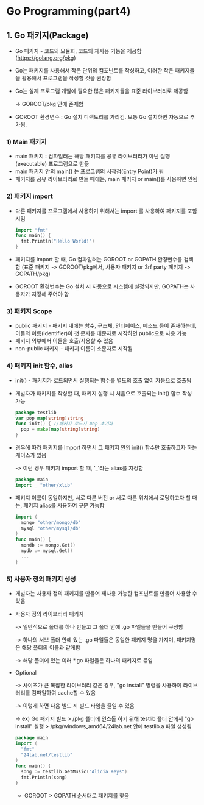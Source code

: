 # Go Programming(part4)

## 1. Go 패키지(Package)

* Go 패키지 - 코드의 모듈화, 코드의 재사용 기능을 제공함 (https://golang.org/pkg)

* Go는 패키지를 사용해서 작은 단위의 컴포넌트를 작성하고, 이러한 작은 패키지들을 활용해서 프로그램을 작성할 것을 권장함

* Go는 실제 프로그램 개발에 필요한 많은 패키지들을 표준 라이브러리로 제공함

  -> GOROOT/pkg 안에 존재함

* GOROOT 환경변수 : Go 설치 디렉토리를 가리킴. 보통 Go 설치하면 자동으로 추가됨.

### 1) Main 패키지

* main 패키지 : 컴파일러는 해당 패키지를 공유 라이브러리가 아닌 실행(executable) 프로그램으로 만듦
* main 패키지 안의 main() 는 프로그램의 시작점(Entry Point)가 됨
* 패키지를 공유 라이브러리로 만들 때에는, main 패키지 or main()를 사용하면 안됨

### 2) 패키지 import

* 다른 패키지를 프로그램에서 사용하기 위해서는 import 를 사용하여 패키지를 포함시킴

  ```go
  import "fmt"
  func main() {
  	fmt.Println("Hello World!")
  }
  ```

* 패키지를 import 할 때, Go 컴파일러는 GOROOT or GOPATH 환경변수를 검색함 (표준 패키지 -> GOROOT/pkg에서, 사용자 패키지 or 3rf party 패키지 -> GOPATH/pkg)

* GOROOT 환경변수는 Go 설치 시 자동으로 시스템에 설정되지만, GOPATH는 사용자가 지정해 주어야 함

### 3) 패키지 Scope

* public 패키지 - 패키지 내에는 함수, 구조체, 인터페이스, 메소드 등이 존재하는데, 이들의 이름(Identifier)이 첫 문자를 대문자로 시작하면 public으로 사용 가능
* 패키지 외부에서 이들을 호출/사용할 수 있음
* non-public 패키지 - 패키지 이름이 소문자로 시작됨

### 4) 패키지 init 함수, alias

* init() - 패키지가 로드되면서 실행되는 함수를 별도의 호출 없이 자동으로 호출됨

* 개발자가 패키지를 작성할 때, 패키지 실행 시 처음으로 호출되는 init() 함수 작성 가능

  ```go
  package testlib
  var pop map[string]string
  func init() {	//패키지 로드시 map 초기화
  	pop = make(map[string]string)
  }
  ```

* 경우에 따라 패키지를 Import 하면서 그 패키지 안의 init() 함수만 호출하고자 하는 케이스가 있음

  -> 이런 경우 패키지 import 할 때, '_'라는 alias를 지정함

  ```go
  package main
  import _ "other/xlib"
  ```

* 패키지 이름이 동일하지만, 서로 다른 버전 or 서로 다른 위치에서 로딩하고자 할 때는, 패키지 alias를 사용하여 구분 가능함

  ```go
  import (
  	mongo "other/mongo/db"
  	mysql "other/mysql/db"
  )
  func main() {
  	mondb := mongo.Get()
  	mydb := mysql.Get()
  	...
  }
  ```

### 5) 사용자 정의 패키지 생성

* 개발자는 사용자 정의 패키지를 만들어 재사용 가능한 컴포넌트를 만들어 사용할 수 있음

* 사용자 정의 라이브러리 패키지

  -> 일반적으로 폴더를 하나 만들고 그 폴더 안에 .go 파일들을 만들어 구성함

  -> 하나의 서브 폴더 안에 있는 .go 파일들은 동일한 패키지 명을 가지며, 패키지명은 해당 폴더의 이름과 같게함

  -> 해당 폴더에 있는 여러 *.go 파일들은 하나의 패키지로 묶임

* Optional

  -> 사이즈가 큰 복잡한 라이브러리 같은 경우, "go install" 명령을 사용하여 라이브러리를 컴파일하여 cache할 수 있음

  -> 이렇게 하면 다음 빌드 시 빌드 타임을 줄일 수 있음

  -> ex) Go 패키지 빌드 > /pkg 폴더에 인스톨 하기 위해 testlib 폴더 안에서 "go install" 실행 > /pkg/windows_amd64/24lab.net 안에 testlib.a 파일 생성됨

  ```go
  package main
  import (
  	"fmt"
  	"24lab.net/testlib"
  )
  func main() {
  	song := testlib.GetMusic("Alicia Keys")
  	fmt.Println(song)
  }
  ```

  * GOROOT > GOPATH 순서대로 패키지를 찾음